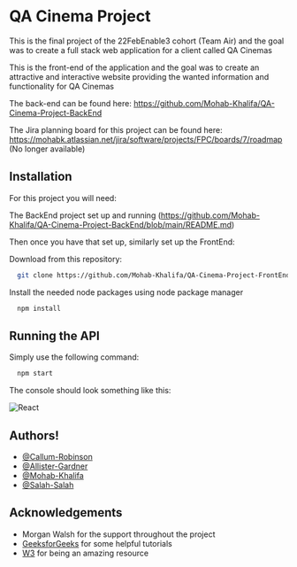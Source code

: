 # QA Cinema Project

This is the final project of the 22FebEnable3 cohort (Team Air) and the goal was to create a
full stack web application for a client called QA Cinemas

This is the front-end of the application and the goal was to create an attractive and interactive website providing the wanted information and functionality for QA Cinemas

The back-end can be found here: https://github.com/Mohab-Khalifa/QA-Cinema-Project-BackEnd

The Jira planning board for this project can be found here: https://mohabk.atlassian.net/jira/software/projects/FPC/boards/7/roadmap (No longer available)


## Installation

For this project you will need:

 The BackEnd project set up and running (https://github.com/Mohab-Khalifa/QA-Cinema-Project-BackEnd/blob/main/README.md)
 
 Then once you have that set up, similarly set up the FrontEnd:

Download from this repository:
```bash
  git clone https://github.com/Mohab-Khalifa/QA-Cinema-Project-FrontEnd
```


Install the needed node packages using node package manager
```bash
  npm install
```



## Running the API

Simply use the following command:

```bash
  npm start
```

The console should look something like this:

![React](https://user-images.githubusercontent.com/100781000/170706334-4af34b7c-b7b5-4ccf-989a-55c1b56991c7.png)


## Authors!


- [@Callum-Robinson](https://github.com/Callum-Robinson)
- [@Allister-Gardner](https://github.com/awggardner)
- [@Mohab-Khalifa](https://github.com/Mohab-Khalifa)
- [@Salah-Salah](https://github.com/SalahS49)


## Acknowledgements

 - Morgan Walsh for the support throughout the project
 - [GeeksforGeeks](https://www.geeksforgeeks.org/) for some helpful tutorials
 - [W3](https://www.w3schools.com/) for being an amazing resource
